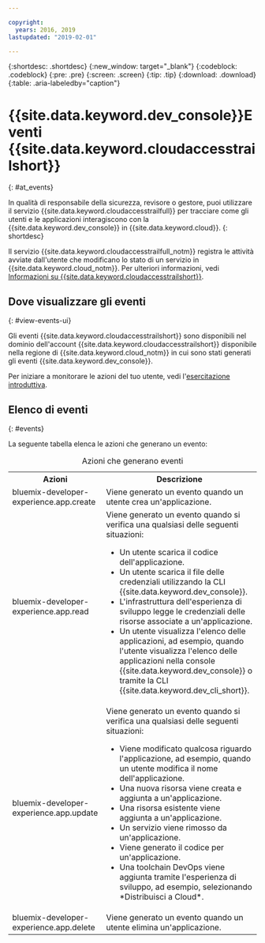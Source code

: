 ```yaml
---

copyright:
  years: 2016, 2019
lastupdated: "2019-02-01"

---
```


{:shortdesc: .shortdesc}
{:new_window: target="_blank"}
{:codeblock: .codeblock}
{:pre: .pre}
{:screen: .screen}
{:tip: .tip}
{:download: .download}
{:table: .aria-labeledby="caption"}

# {{site.data.keyword.dev_console}}Eventi {{site.data.keyword.cloudaccesstrailshort}} 
{: #at_events}

In qualità di responsabile della sicurezza, revisore o gestore, puoi utilizzare il servizio {{site.data.keyword.cloudaccesstrailfull}} per tracciare come gli utenti e le applicazioni interagiscono con la {{site.data.keyword.dev_console}} in {{site.data.keyword.cloud}}.
{: shortdesc}

Il servizio {{site.data.keyword.cloudaccesstrailfull_notm}} registra le attività avviate dall'utente che modificano lo stato di un servizio in {{site.data.keyword.cloud_notm}}. Per ulteriori informazioni, vedi [Informazioni su {{site.data.keyword.cloudaccesstrailshort}}](/docs/services/cloud-activity-tracker/activity_tracker_ov.html#activity_tracker_ov).

## Dove visualizzare gli eventi
{: #view-events-ui}

Gli eventi {{site.data.keyword.cloudaccesstrailshort}} sono disponibili nel dominio dell'account {{site.data.keyword.cloudaccesstrailshort}} disponibile nella regione di {{site.data.keyword.cloud_notm}} in cui sono stati generati gli eventi {{site.data.keyword.dev_console}}.

Per iniziare a monitorare le azioni del tuo utente, vedi l'[esercitazione introduttiva](/docs/services/cloud-activity-tracker/index.html#getting-started-with-cla).

## Elenco di eventi
{: #events}

La seguente tabella elenca le azioni che generano un evento:

<table>
  <caption>Azioni che generano eventi</caption>
  <tr>
    <th>Azioni</th>
	  <th>Descrizione</th>
  <tr>
  <tr>
    <td>bluemix-developer-experience.app.create</td>
	  <td>Viene generato un evento quando un utente crea un'applicazione.</td>
  </tr>
  <tr>
    <td>bluemix-developer-experience.app.read</td>
	  <td>Viene generato un evento quando si verifica una qualsiasi delle seguenti situazioni: </br><ul><li>Un utente scarica il codice dell'applicazione.</li> <li>Un utente scarica il file delle credenziali utilizzando la CLI {{site.data.keyword.dev_console}}.</li> <li>L'infrastruttura dell'esperienza di sviluppo legge le credenziali delle risorse associate a un'applicazione.</li> <li>Un utente visualizza l'elenco delle applicazioni, ad esempio, quando l'utente visualizza l'elenco delle applicazioni nella console {{site.data.keyword.dev_console}} o tramite la CLI {{site.data.keyword.dev_cli_short}}.</li></ul></td>
  </tr>
  <tr>
    <td>bluemix-developer-experience.app.update</td>
	  <td>Viene generato un evento quando si verifica una qualsiasi delle seguenti situazioni: </br><ul><li>Viene modificato qualcosa riguardo l'applicazione, ad esempio, quando un utente modifica il nome dell'applicazione. </li><li>Una nuova risorsa viene creata e aggiunta a un'applicazione.</li><li>Una risorsa esistente viene aggiunta a un'applicazione.</li><li>Un servizio viene rimosso da un'applicazione.</li><li>Viene generato il codice per un'applicazione.</li><li>Una toolchain DevOps viene aggiunta tramite l'esperienza di sviluppo, ad esempio, selezionando *Distribuisci a Cloud*.</li></ul></td>
  </tr>
  <tr>
    <td>bluemix-developer-experience.app.delete</td>
	  <td>Viene generato un evento quando un utente elimina un'applicazione.</td>
  </tr>
</table>
